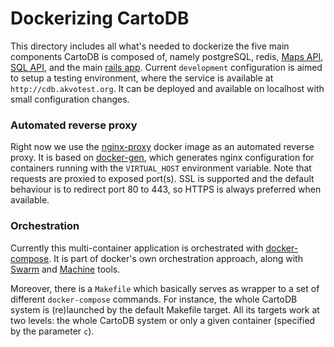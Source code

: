 # Dockerizing CartoDB
This directory includes all what's needed to dockerize the five main components CartoDB is composed of, namely postgreSQL, redis, [Maps API](https://github.com/CartoDB/Windshaft-cartodb), [SQL API](https://github.com/CartoDB/CartoDB-SQL-API), and the main [rails app](https://github.com/CartoDB/cartodb). 
Current `development` configuration is aimed to setup a testing environment, where the service is available at `http://cdb.akvotest.org`. It can be deployed and available on localhost with small configuration changes.

### Automated reverse proxy
Right now we use the [nginx-proxy](https://github.com/jwilder/nginx-proxy) docker image as an automated reverse proxy. It is based on [docker-gen](https://github.com/jwilder/docker-gen), which generates nginx configuration for containers running with the `VIRTUAL_HOST` environment variable. Note that requests are proxied to exposed port(s).
SSL is supported and the default behaviour is to redirect port 80 to 443, so HTTPS is always preferred when available.

### Orchestration
Currently this multi-container application is orchestrated with [docker-compose](https://github.com/docker/compose). It is part of docker's own orchestration approach, along with [Swarm](https://docs.docker.com/swarm/) and [Machine](https://docs.docker.com/machine/) tools.

Moreover, there is a `Makefile` which basically serves as wrapper to a set of different `docker-compose` commands. For instance, the whole CartoDB system is (re)launched by the default Makefile target. All its targets work at two levels: the whole CartoDB system or only a given container (specified by the parameter `c`).
